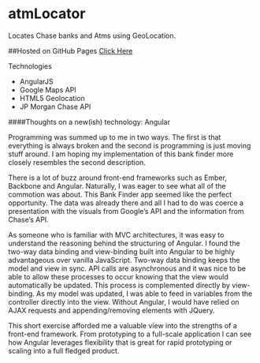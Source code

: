 atmLocator
==========
Locates Chase banks and Atms using GeoLocation.

##Hosted on GitHub Pages [Click Here](http://nathansass.github.io/atmLocator/) 

Technologies
- AngularJS
- Google Maps API
- HTML5 Geolocation
- JP Morgan Chase API

####Thoughts on a new(ish) technology: Angular

Programming was summed up to me in two ways. The first is that everything is always broken and the second is programming is just moving stuff around. I am hoping my implementation of this bank finder more closely resembles the second description.

There is a lot of buzz around front-end frameworks such as Ember, Backbone and Angular. Naturally, I was eager to see what all of the commotion was about. This Bank Finder app seemed like the perfect opportunity. The data was already there and all I had to do was coerce a presentation with the visuals from Google’s API and the information from Chase’s API.

As someone who is familiar with MVC architectures, it was easy to understand the reasoning behind the structuring of Angular. I found the two-way data binding and view-binding built into Angular to be highly advantageous over vanilla JavaScript. Two-way data binding keeps the model and view in sync. API calls are asynchronous and it was nice to be able to allow these processes to occur knowing that the view would automatically be updated. This process is complemented directly by view-binding. As my model was updated, I was able to feed in variables from the controller directly into the view. Without Angular, I would have relied on AJAX requests and appending/removing elements with JQuery.

This short exercise afforded me a valuable view into the strengths of a front-end framework. From prototyping to a full-scale application I can see how Angular leverages flexibility that is great for rapid prototyping or scaling into a full fledged product.
